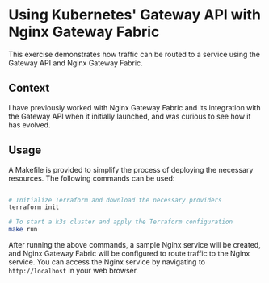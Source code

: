 # Using Kubernetes' Gateway API with Nginx Gateway Fabric

This exercise demonstrates how traffic can be routed to a service using the Gateway API and Nginx Gateway Fabric.

## Context

I have previously worked with Nginx Gateway Fabric and its integration with the Gateway API when it initially launched, and was curious to see how it has evolved.

## Usage

A Makefile is provided to simplify the process of deploying the necessary resources. The following commands can be used:

```bash

# Initialize Terraform and download the necessary providers
terraform init

# To start a k3s cluster and apply the Terraform configuration
make run

```

After running the above commands, a sample Nginx service will be
created, and Nginx Gateway Fabric will be configured to route traffic
to the Nginx service. You can access the Nginx service by navigating to
`http://localhost` in your web browser.

